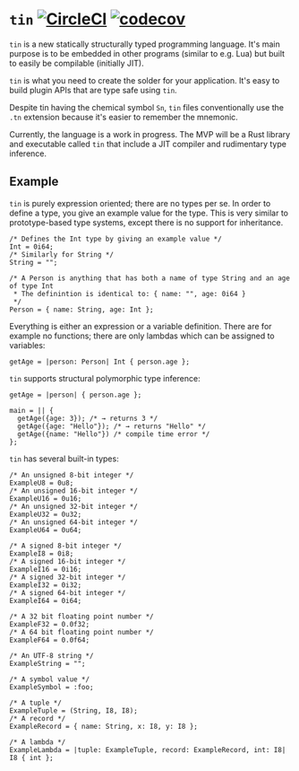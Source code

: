 # `tin` [![CircleCI](https://circleci.com/gh/dflemstr/tin.svg?style=svg)](https://circleci.com/gh/dflemstr/tin) [![codecov](https://codecov.io/gh/dflemstr/tin/branch/master/graph/badge.svg)](https://codecov.io/gh/dflemstr/tin)

`tin` is a new statically structurally typed programming language.  It's main purpose is to be embedded in other
programs (similar to e.g. Lua) but built to easily be compilable (initially JIT).

`tin` is what you need to create the solder for your application.  It's easy to build plugin APIs that are type safe
using `tin`.

Despite tin having the chemical symbol `Sn`, `tin` files conventionally use the `.tn` extension because it's easier to
remember the mnemonic.

Currently, the language is a work in progress.  The MVP will be a Rust library and executable called `tin` that include
a JIT compiler and rudimentary type inference.

## Example

`tin` is purely expression oriented; there are no types per se.  In order to define a type, you give an example value
for the type.  This is very similar to prototype-based type systems, except there is no support for inheritance.

```tin
/* Defines the Int type by giving an example value */
Int = 0i64;
/* Similarly for String */
String = "";

/* A Person is anything that has both a name of type String and an age of type Int
 * The definintion is identical to: { name: "", age: 0i64 }
 */
Person = { name: String, age: Int };
```

Everything is either an expression or a variable definition.  There are for example no functions; there are only lambdas
which can be assigned to variables:

```tin
getAge = |person: Person| Int { person.age };
```

`tin` supports structural polymorphic type inference:

```tin
getAge = |person| { person.age };

main = || {
  getAge({age: 3}); /* → returns 3 */
  getAge({age: "Hello"}); /* → returns "Hello" */
  getAge({name: "Hello"}) /* compile time error */
};
```

`tin` has several built-in types:

```tin
/* An unsigned 8-bit integer */
ExampleU8 = 0u8;
/* An unsigned 16-bit integer */
ExampleU16 = 0u16;
/* An unsigned 32-bit integer */
ExampleU32 = 0u32;
/* An unsigned 64-bit integer */
ExampleU64 = 0u64;

/* A signed 8-bit integer */
ExampleI8 = 0i8;
/* A signed 16-bit integer */
ExampleI16 = 0i16;
/* A signed 32-bit integer */
ExampleI32 = 0i32;
/* A signed 64-bit integer */
ExampleI64 = 0i64;

/* A 32 bit floating point number */
ExampleF32 = 0.0f32;
/* A 64 bit floating point number */
ExampleF64 = 0.0f64;

/* An UTF-8 string */
ExampleString = "";

/* A symbol value */
ExampleSymbol = :foo;

/* A tuple */
ExampleTuple = (String, I8, I8);
/* A record */
ExampleRecord = { name: String, x: I8, y: I8 };

/* A lambda */
ExampleLambda = |tuple: ExampleTuple, record: ExampleRecord, int: I8| I8 { int };
```
